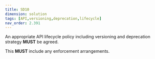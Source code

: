 ```yaml
---
title: SD10
dimension: solution
tags: [API,versioning,deprecation,lifecycle]
nav_order: 2.391
---
```


An appropriate API lifecycle policy including versioning and deprecation strategy **MUST** be agreed. 

This **MUST** include any enforcement arrangements. 